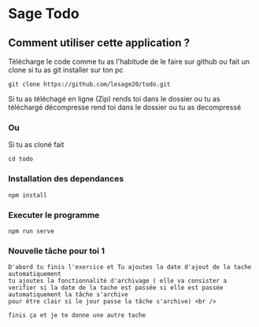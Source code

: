 # Sage Todo

## Comment utiliser cette application ?
Télécharge le code comme tu as l'habitude de le faire sur github ou fait  un clone si tu as git installer sur ton pc

```
git clone https://github.com/lesage20/todo.git
```
Si tu as téléchagé en ligne (Zip) rends toi dans le dossier ou tu as téléchargé décompresse rend toi dans le dossier ou tu as decompressé
### Ou 
Si tu as cloné fait 
```
cd todo
```
### Installation des dependances
```npm install ```

### Executer le programme 
```
npm run serve
```

### Nouvelle tâche pour toi  1
```
D'abord tu finis l'exercice et Tu ajoutes la date d'ajout de la tache automatiquement 
tu ajoutes la fonctionnalité d'archivage ( elle va consister a verifier si la date de la tache est passée si elle est passée automatiquement la tâche s'archive 
pour être clair si le jour passe la tâche s'archive) <br />

finis ça et je te donne une autre tache
```
